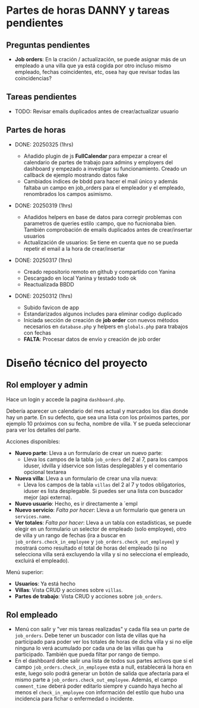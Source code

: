 # Partes de horas DANNY y tareas pendientes

## Preguntas pendientes

* **Job orders**: En la cración / actualización, se puede asignar más de un empleado a una villa que ya está cogida por otro incluso mismo empleado, fechas coincidentes, etc, osea hay que revisar todas las coincidencias?

## Tareas pendientes

* TODO: Revisar emails duplicados antes de crear/actualizar usuario

## Partes de horas

* DONE: 20250325 (1hrs)
    - Añadido plugin de js **FullCalendar** para empezar a crear el calendario de partes de trabajo para admins y employers del dashboard y empezado a investigar su funcionamiento. Creado un callback de ejemplo mostrando datos fake
    - Cambiados índices de bbdd para hacer el mail único y además faltaba un campo en job_orders para el empleador y el empleado, renombrados los campos asimismo.

* DONE: 20250319 (1hrs)
    - Añadidos helpers en base de datos para corregir problemas con parametros de queries estilo :campo, que no fucnionaba bien. También comprobación de emails duplicados antes de crear/insertar usuarios
    - Actualización de usuarios: Se tiene en cuenta que no se pueda repetir el email a la hora de crear/insertar

* DONE: 20250317 (1hrs)
    - Creado repositorio remoto en github y compartido con Yanina
    - Descargado en local Yanina y testado todo ok
    - Reactualizada BBDD

* DONE: 20250312 (1hrs)
    - Subido favicon de app
    - Estandarizados algunos includes para eliminar codigo duplicado
    - Iniciada sección de creación de **job order** con nuevos métodos necesarios en `database.php` y helpers en `globals.php` para trabajos con fechas
    - **FALTA**: Procesar datos de envío y creación de job order

# Diseño técnico del proyecto

## Rol employer y admin

Hace un login y accede la pagina `dashboard.php`.

Debería aparecer un calendario del mes actual y marcados los días donde hay un parte. En su defecto, que sea una lista con los próximos partes, por ejemplo 10 próximos con su fecha, nombre de villa. Y se pueda seleccionar para ver los detalles del parte.

Acciones disponibles:
* **Nuevo parte**: Lleva a un formulario de crear un nuevo parte:
    - Lleva los campos de la tabla `job_orders` del 2 al 7, para los campos iduser, idvilla y idservice son listas desplegables y el comentario opcional textarea
* **Nueva villa**: Lleva a un formulario de crear una vila nueva:
    - Lleva los campos de la tabla `villas` del 2 al 7 y todos obligatorios, iduser es lista desplegable. Si puedes ser una lista con buscador mejor (api externa).
* **Nuevo usuario**: Hecho, es ir directamente a `empl
* **Nuevo servicio**: _Falta por hacer_: Lleva a un formulario que genera un `services.name`.
* **Ver totales**: _Falta por hacer_: Lleva a un tabla con estadísticas, se puede elegir en un formulario un selector de empleado (solo employee), otro de villa y un rango de fechas (ira a buscar en `job_orders.check_in_employee` y `job_orders.check_out_employee`) y mostrará como resultado el total de horas del empleado (si no selecciona villa será excluyendo la villa y si no selecciona el empleado, excluirá el empleado).

Menú superior:
* **Usuarios**: Ya está hecho
* **Villas**: Vista CRUD y acciones sobre `villas`.
* **Partes de trabajo**: Vista CRUD y acciones sobre `job_orders`.

## Rol empleado

* Menú con salir y "ver mis tareas realizadas" y cada fila sea un parte de `job_orders`. Debe tener un buscador con lista de villas que ha participado para poder ver los totales de horas de dicha villa y si no elije ninguna lo verá acumulado por cada una de las villas que ha participado. También que pueda filtar por rango de tiempo.
* En el dashboard debe salir una lista de todos sus partes activos que si el campo `job_orders.check_in_employee` esta a null, establecerá la hora en este, luego solo podrá generar un botón de salida que afectaría para el mismo parte a `job_orders.check_out_employee`. Además, el campo `comment_time` deberá poder editarlo siempre y cuando haya hecho al menos el `check_in_employee` con información del estilo que hubo una incidencia para fichar o enfermedad o incidente.


